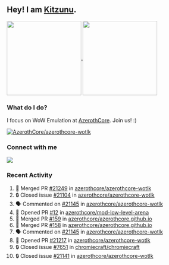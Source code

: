 ## Hey! I am [Kitzunu](https://Github.com/Kitzunu).

<!--
[![Kitzunu's Github stats](https://github-readme-stats.vercel.app/api?username=kitzunu&theme=github_dark&show_icons=true&number_format=long)](https://github.com/Kitzunu)

[![Kitzunu's Language stats](https://github-readme-stats.vercel.app/api/top-langs/?username=Kitzunu&layout=donut&theme=github_dark)](https://github.com/Kitzunu)
-->

<a href="https://github.com/Kitzunu">
  <img height=200 align="center" src="https://github-readme-stats.vercel.app/api?username=kitzunu&theme=github_dark&show_icons=true&number_format=long" />
</a>
<a href="https://github.com/Kitzunu">
  <img height=200 align="center" src="https://github-readme-stats.vercel.app/api/top-langs/?username=Kitzunu&layout=donut&theme=github_dark" />
</a>

### What do I do?

I focus on WoW Emulation at [AzerothCore](https://github.com/AzerothCore). Join us! :)

[![AzerothCore/azerothcore-wotlk](https://github-readme-stats.vercel.app/api/pin/?username=AzerothCore&repo=azerothcore-wotlk&theme=github_dark&show_owner=true)](https://github.com/azerothcore/azerothcore-wotlk)

### Connect with me
[![](https://img.shields.io/badge/AzerothCore%20Discord-Connect%20with%20me!-green)](https://discord.com/invite/gkt4y2x)

### Recent Activity

<!--START_SECTION:activity-->
1. 🎉 Merged PR [#21249](https://github.com/azerothcore/azerothcore-wotlk/pull/21249) in [azerothcore/azerothcore-wotlk](https://github.com/azerothcore/azerothcore-wotlk)
2. 🔒 Closed issue [#21104](https://github.com/azerothcore/azerothcore-wotlk/issues/21104) in [azerothcore/azerothcore-wotlk](https://github.com/azerothcore/azerothcore-wotlk)
3. 🗣 Commented on [#21145](https://github.com/azerothcore/azerothcore-wotlk/pull/21145#issuecomment-2605330988) in [azerothcore/azerothcore-wotlk](https://github.com/azerothcore/azerothcore-wotlk)
4. 💪 Opened PR [#12](https://github.com/azerothcore/mod-low-level-arena/pull/12) in [azerothcore/mod-low-level-arena](https://github.com/azerothcore/mod-low-level-arena)
5. 🎉 Merged PR [#159](https://github.com/azerothcore/azerothcore.github.io/pull/159) in [azerothcore/azerothcore.github.io](https://github.com/azerothcore/azerothcore.github.io)
6. 🎉 Merged PR [#158](https://github.com/azerothcore/azerothcore.github.io/pull/158) in [azerothcore/azerothcore.github.io](https://github.com/azerothcore/azerothcore.github.io)
7. 🗣 Commented on [#21145](https://github.com/azerothcore/azerothcore-wotlk/pull/21145#issuecomment-2601018604) in [azerothcore/azerothcore-wotlk](https://github.com/azerothcore/azerothcore-wotlk)
8. 💪 Opened PR [#21217](https://github.com/azerothcore/azerothcore-wotlk/pull/21217) in [azerothcore/azerothcore-wotlk](https://github.com/azerothcore/azerothcore-wotlk)
9. 🔒 Closed issue [#7651](https://github.com/chromiecraft/chromiecraft/issues/7651) in [chromiecraft/chromiecraft](https://github.com/chromiecraft/chromiecraft)
10. 🔒 Closed issue [#21141](https://github.com/azerothcore/azerothcore-wotlk/issues/21141) in [azerothcore/azerothcore-wotlk](https://github.com/azerothcore/azerothcore-wotlk)
<!--END_SECTION:activity-->
